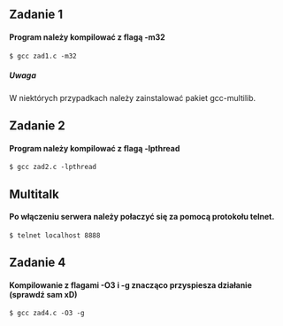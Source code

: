 ## Zadanie 1
#### Program należy kompilować z flagą -m32

```Shell
$ gcc zad1.c -m32
```
##### Uwaga
W niektórych przypadkach należy zainstalować pakiet gcc-multilib.

## Zadanie 2
#### Program należy kompilować z flagą -lpthread

```Shell
$ gcc zad2.c -lpthread
```

## Multitalk
#### Po włączeniu serwera należy połaczyć się za pomocą protokołu telnet.

```Shell
$ telnet localhost 8888
```

## Zadanie 4
#### Kompilowanie z flagami -O3 i -g znacząco przyspiesza działanie (sprawdź sam xD)

```Shell
$ gcc zad4.c -O3 -g
```
